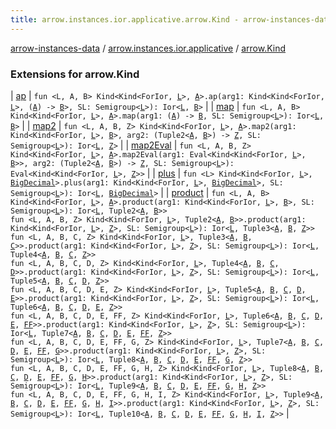 ```yaml
---
title: arrow.instances.ior.applicative.arrow.Kind - arrow-instances-data
---
```


[arrow-instances-data](../../index.html) / [arrow.instances.ior.applicative](../index.html) / [arrow.Kind](./index.html)

### Extensions for arrow.Kind

| [ap](ap.html) | `fun <L, A, B> Kind<Kind<ForIor, `[`L`](ap.html#L)`>, `[`A`](ap.html#A)`>.ap(arg1: Kind<Kind<ForIor, `[`L`](ap.html#L)`>, (`[`A`](ap.html#A)`) -> `[`B`](ap.html#B)`>, SL: Semigroup<`[`L`](ap.html#L)`>): Ior<`[`L`](ap.html#L)`, `[`B`](ap.html#B)`>` |
| [map](map.html) | `fun <L, A, B> Kind<Kind<ForIor, `[`L`](map.html#L)`>, `[`A`](map.html#A)`>.map(arg1: (`[`A`](map.html#A)`) -> `[`B`](map.html#B)`, SL: Semigroup<`[`L`](map.html#L)`>): Ior<`[`L`](map.html#L)`, `[`B`](map.html#B)`>` |
| [map2](map2.html) | `fun <L, A, B, Z> Kind<Kind<ForIor, `[`L`](map2.html#L)`>, `[`A`](map2.html#A)`>.map2(arg1: Kind<Kind<ForIor, `[`L`](map2.html#L)`>, `[`B`](map2.html#B)`>, arg2: (Tuple2<`[`A`](map2.html#A)`, `[`B`](map2.html#B)`>) -> `[`Z`](map2.html#Z)`, SL: Semigroup<`[`L`](map2.html#L)`>): Ior<`[`L`](map2.html#L)`, `[`Z`](map2.html#Z)`>` |
| [map2Eval](map2-eval.html) | `fun <L, A, B, Z> Kind<Kind<ForIor, `[`L`](map2-eval.html#L)`>, `[`A`](map2-eval.html#A)`>.map2Eval(arg1: Eval<Kind<Kind<ForIor, `[`L`](map2-eval.html#L)`>, `[`B`](map2-eval.html#B)`>>, arg2: (Tuple2<`[`A`](map2-eval.html#A)`, `[`B`](map2-eval.html#B)`>) -> `[`Z`](map2-eval.html#Z)`, SL: Semigroup<`[`L`](map2-eval.html#L)`>): Eval<Kind<Kind<ForIor, `[`L`](map2-eval.html#L)`>, `[`Z`](map2-eval.html#Z)`>>` |
| [plus](plus.html) | `fun <L> Kind<Kind<ForIor, `[`L`](plus.html#L)`>, `[`BigDecimal`](http://docs.oracle.com/javase/6/docs/api/java/math/BigDecimal.html)`>.plus(arg1: Kind<Kind<ForIor, `[`L`](plus.html#L)`>, `[`BigDecimal`](http://docs.oracle.com/javase/6/docs/api/java/math/BigDecimal.html)`>, SL: Semigroup<`[`L`](plus.html#L)`>): Ior<`[`L`](plus.html#L)`, `[`BigDecimal`](http://docs.oracle.com/javase/6/docs/api/java/math/BigDecimal.html)`>` |
| [product](product.html) | `fun <L, A, B> Kind<Kind<ForIor, `[`L`](product.html#L)`>, `[`A`](product.html#A)`>.product(arg1: Kind<Kind<ForIor, `[`L`](product.html#L)`>, `[`B`](product.html#B)`>, SL: Semigroup<`[`L`](product.html#L)`>): Ior<`[`L`](product.html#L)`, Tuple2<`[`A`](product.html#A)`, `[`B`](product.html#B)`>>`<br>`fun <L, A, B, Z> Kind<Kind<ForIor, `[`L`](product.html#L)`>, Tuple2<`[`A`](product.html#A)`, `[`B`](product.html#B)`>>.product(arg1: Kind<Kind<ForIor, `[`L`](product.html#L)`>, `[`Z`](product.html#Z)`>, SL: Semigroup<`[`L`](product.html#L)`>): Ior<`[`L`](product.html#L)`, Tuple3<`[`A`](product.html#A)`, `[`B`](product.html#B)`, `[`Z`](product.html#Z)`>>`<br>`fun <L, A, B, C, Z> Kind<Kind<ForIor, `[`L`](product.html#L)`>, Tuple3<`[`A`](product.html#A)`, `[`B`](product.html#B)`, `[`C`](product.html#C)`>>.product(arg1: Kind<Kind<ForIor, `[`L`](product.html#L)`>, `[`Z`](product.html#Z)`>, SL: Semigroup<`[`L`](product.html#L)`>): Ior<`[`L`](product.html#L)`, Tuple4<`[`A`](product.html#A)`, `[`B`](product.html#B)`, `[`C`](product.html#C)`, `[`Z`](product.html#Z)`>>`<br>`fun <L, A, B, C, D, Z> Kind<Kind<ForIor, `[`L`](product.html#L)`>, Tuple4<`[`A`](product.html#A)`, `[`B`](product.html#B)`, `[`C`](product.html#C)`, `[`D`](product.html#D)`>>.product(arg1: Kind<Kind<ForIor, `[`L`](product.html#L)`>, `[`Z`](product.html#Z)`>, SL: Semigroup<`[`L`](product.html#L)`>): Ior<`[`L`](product.html#L)`, Tuple5<`[`A`](product.html#A)`, `[`B`](product.html#B)`, `[`C`](product.html#C)`, `[`D`](product.html#D)`, `[`Z`](product.html#Z)`>>`<br>`fun <L, A, B, C, D, E, Z> Kind<Kind<ForIor, `[`L`](product.html#L)`>, Tuple5<`[`A`](product.html#A)`, `[`B`](product.html#B)`, `[`C`](product.html#C)`, `[`D`](product.html#D)`, `[`E`](product.html#E)`>>.product(arg1: Kind<Kind<ForIor, `[`L`](product.html#L)`>, `[`Z`](product.html#Z)`>, SL: Semigroup<`[`L`](product.html#L)`>): Ior<`[`L`](product.html#L)`, Tuple6<`[`A`](product.html#A)`, `[`B`](product.html#B)`, `[`C`](product.html#C)`, `[`D`](product.html#D)`, `[`E`](product.html#E)`, `[`Z`](product.html#Z)`>>`<br>`fun <L, A, B, C, D, E, FF, Z> Kind<Kind<ForIor, `[`L`](product.html#L)`>, Tuple6<`[`A`](product.html#A)`, `[`B`](product.html#B)`, `[`C`](product.html#C)`, `[`D`](product.html#D)`, `[`E`](product.html#E)`, `[`FF`](product.html#FF)`>>.product(arg1: Kind<Kind<ForIor, `[`L`](product.html#L)`>, `[`Z`](product.html#Z)`>, SL: Semigroup<`[`L`](product.html#L)`>): Ior<`[`L`](product.html#L)`, Tuple7<`[`A`](product.html#A)`, `[`B`](product.html#B)`, `[`C`](product.html#C)`, `[`D`](product.html#D)`, `[`E`](product.html#E)`, `[`FF`](product.html#FF)`, `[`Z`](product.html#Z)`>>`<br>`fun <L, A, B, C, D, E, FF, G, Z> Kind<Kind<ForIor, `[`L`](product.html#L)`>, Tuple7<`[`A`](product.html#A)`, `[`B`](product.html#B)`, `[`C`](product.html#C)`, `[`D`](product.html#D)`, `[`E`](product.html#E)`, `[`FF`](product.html#FF)`, `[`G`](product.html#G)`>>.product(arg1: Kind<Kind<ForIor, `[`L`](product.html#L)`>, `[`Z`](product.html#Z)`>, SL: Semigroup<`[`L`](product.html#L)`>): Ior<`[`L`](product.html#L)`, Tuple8<`[`A`](product.html#A)`, `[`B`](product.html#B)`, `[`C`](product.html#C)`, `[`D`](product.html#D)`, `[`E`](product.html#E)`, `[`FF`](product.html#FF)`, `[`G`](product.html#G)`, `[`Z`](product.html#Z)`>>`<br>`fun <L, A, B, C, D, E, FF, G, H, Z> Kind<Kind<ForIor, `[`L`](product.html#L)`>, Tuple8<`[`A`](product.html#A)`, `[`B`](product.html#B)`, `[`C`](product.html#C)`, `[`D`](product.html#D)`, `[`E`](product.html#E)`, `[`FF`](product.html#FF)`, `[`G`](product.html#G)`, `[`H`](product.html#H)`>>.product(arg1: Kind<Kind<ForIor, `[`L`](product.html#L)`>, `[`Z`](product.html#Z)`>, SL: Semigroup<`[`L`](product.html#L)`>): Ior<`[`L`](product.html#L)`, Tuple9<`[`A`](product.html#A)`, `[`B`](product.html#B)`, `[`C`](product.html#C)`, `[`D`](product.html#D)`, `[`E`](product.html#E)`, `[`FF`](product.html#FF)`, `[`G`](product.html#G)`, `[`H`](product.html#H)`, `[`Z`](product.html#Z)`>>`<br>`fun <L, A, B, C, D, E, FF, G, H, I, Z> Kind<Kind<ForIor, `[`L`](product.html#L)`>, Tuple9<`[`A`](product.html#A)`, `[`B`](product.html#B)`, `[`C`](product.html#C)`, `[`D`](product.html#D)`, `[`E`](product.html#E)`, `[`FF`](product.html#FF)`, `[`G`](product.html#G)`, `[`H`](product.html#H)`, `[`I`](product.html#I)`>>.product(arg1: Kind<Kind<ForIor, `[`L`](product.html#L)`>, `[`Z`](product.html#Z)`>, SL: Semigroup<`[`L`](product.html#L)`>): Ior<`[`L`](product.html#L)`, Tuple10<`[`A`](product.html#A)`, `[`B`](product.html#B)`, `[`C`](product.html#C)`, `[`D`](product.html#D)`, `[`E`](product.html#E)`, `[`FF`](product.html#FF)`, `[`G`](product.html#G)`, `[`H`](product.html#H)`, `[`I`](product.html#I)`, `[`Z`](product.html#Z)`>>` |

